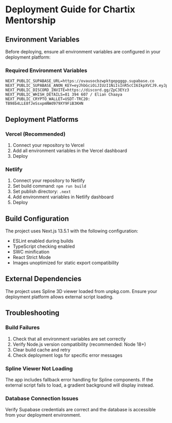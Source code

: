 # Deployment Guide for Chartix Mentorship

## Environment Variables

Before deploying, ensure all environment variables are configured in your deployment platform:

### Required Environment Variables

```
NEXT_PUBLIC_SUPABASE_URL=https://ovausocbzwpktgepgggp.supabase.co
NEXT_PUBLIC_SUPABASE_ANON_KEY=eyJhbGciOiJIUzI1NiIsInR5cCI6IkpXVCJ9.eyJpc3MiOiJzdXBhYmFzZSIsInJlZiI6Im92YXVzb2Niendwa3RnZXBnZ2dwIiwicm9sZSI6ImFub24iLCJpYXQiOjE3NjEwMDA5MjEsImV4cCI6MjA3NjU3NjkyMX0.mlCVbrcvo96hy6e88lhhjJ3H2I559j55h26_Tw6tdOU
NEXT_PUBLIC_DISCORD_INVITE=https://discord.gg/ZpC3EYz3
NEXT_PUBLIC_WHISH_DETAILS=81 394 607 / Elian Chaaya
NEXT_PUBLIC_CRYPTO_WALLET=USDT-TRC20: TB98b4LLE8fJeSsxpmNWd979XY9FiB3KHN
```

## Deployment Platforms

### Vercel (Recommended)

1. Connect your repository to Vercel
2. Add all environment variables in the Vercel dashboard
3. Deploy

### Netlify

1. Connect your repository to Netlify
2. Set build command: `npm run build`
3. Set publish directory: `.next`
4. Add environment variables in Netlify dashboard
5. Deploy

## Build Configuration

The project uses Next.js 13.5.1 with the following configuration:

- ESLint enabled during builds
- TypeScript checking enabled
- SWC minification
- React Strict Mode
- Images unoptimized for static export compatibility

## External Dependencies

The project uses Spline 3D viewer loaded from unpkg.com. Ensure your deployment platform allows external script loading.

## Troubleshooting

### Build Failures

1. Check that all environment variables are set correctly
2. Verify Node.js version compatibility (recommended: Node 18+)
3. Clear build cache and retry
4. Check deployment logs for specific error messages

### Spline Viewer Not Loading

The app includes fallback error handling for Spline components. If the external script fails to load, a gradient background will display instead.

### Database Connection Issues

Verify Supabase credentials are correct and the database is accessible from your deployment environment.
